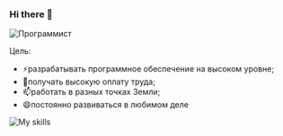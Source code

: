 ### Hi there 👋

![Программист](https://alexeyzelenko.github.io/AlexeyZelenko/my-skills/images/programmist.jpg)

Цель:
- ⚡разрабатывать программное обеспечение на высоком уровне;
- 🌱получать высокую оплату труда;
- 📫работать в разных точках Земли;
- 😄постоянно развиваться в любимом деле

![My skills](https://alexeyzelenko.github.io/AlexeyZelenko/my-skills)
